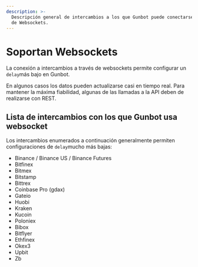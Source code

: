 ```yaml
---
description: >-
  Descripción general de intercambios a los que Gunbot puede conectarse a través
  de Websockets.
---
```


# Soportan Websockets

La conexión a intercambios a través de websockets permite configurar un `delay`más bajo en Gunbot.

En algunos casos los datos pueden actualizarse casi en tiempo real. Para mantener la máxima fiabilidad, algunas de las llamadas a la API deben de realizarse con REST.

## Lista de intercambios con los que Gunbot usa websocket

Los intercambios enumerados a continuación generalmente permiten configuraciones de `delay`mucho más bajas:

* Binance / Binance US / Binance Futures
* Bitfinex
* Bitmex
* Bitstamp
* Bittrex
* Coinbase Pro \(gdax\)
* Gateio
* Huobi
* Kraken
* Kucoin
* Poloniex
* Bibox
* Bitflyer
* Ethfinex
* Okex3
* Upbit
* Zb


